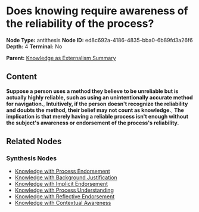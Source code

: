 # Does knowing require awareness of the reliability of the process?

**Node Type:** antithesis
**Node ID:** ed8c692a-4186-4835-bba0-6b89fd3a26f6
**Depth:** 4
**Terminal:** No

**Parent:** [Knowledge as Externalism Summary](knowledge-as-externalism-summary-synthesis-003e2f43-c722-455a-9e26-b51e9d37ea02.md)

## Content

**Suppose a person uses a method they believe to be unreliable but is actually highly reliable, such as using an unintentionally accurate method for navigation.**, **Intuitively, if the person doesn't recognize the reliability and doubts the method, their belief may not count as knowledge.**, **The implication is that merely having a reliable process isn't enough without the subject's awareness or endorsement of the process's reliability.**

## Related Nodes

### Synthesis Nodes

- [Knowledge with Process Endorsement](knowledge-with-process-endorsement-synthesis-262ebfdb-9299-43f9-bb8c-a30ccd49a234.md)
- [Knowledge with Background Justification](knowledge-with-background-justification-synthesis-63aa37b7-046b-41d1-bdb8-61299879c638.md)
- [Knowledge with Implicit Endorsement](knowledge-with-implicit-endorsement-synthesis-1b41bcae-7024-4363-9307-6f2f3730ff0b.md)
- [Knowledge with Process Understanding](knowledge-with-process-understanding-synthesis-7f05e5fc-5343-4f7c-aa41-6807542ccbb9.md)
- [Knowledge with Reflective Endorsement](knowledge-with-reflective-endorsement-synthesis-d465536d-9eab-4567-be46-ae8b5e232e42.md)
- [Knowledge with Contextual Awareness](knowledge-with-contextual-awareness-synthesis-3964fc63-8285-40bd-96b2-b10ada449f2d.md)
